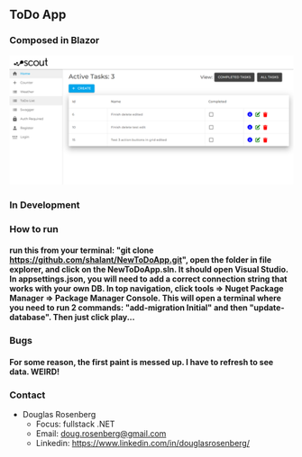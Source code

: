 ## ToDo App

### Composed in Blazor

<img src="/ScoutToDoAppSS.png" alt="Homepage" title="ScreenShot">

### In Development

### How to run
#### run this from your terminal: "git clone https://github.com/shalant/NewToDoApp.git", open the folder in file explorer, and click on the NewToDoApp.sln. It should open Visual Studio. In appsettings.json, you will need to add a correct connection string that works with your own DB. In top navigation, click tools => Nuget Package Manager => Package Manager Console. This will open a terminal where you need to run 2 commands: "add-migration Initial" and then "update-database". Then just click play...

### Bugs
#### For some reason, the first paint is messed up. I have to refresh to see data. WEIRD!

### Contact

- Douglas Rosenberg 
    - Focus: fullstack .NET
    - Email: doug.rosenberg@gmail.com
    - Linkedin: https://www.linkedin.com/in/douglasrosenberg/